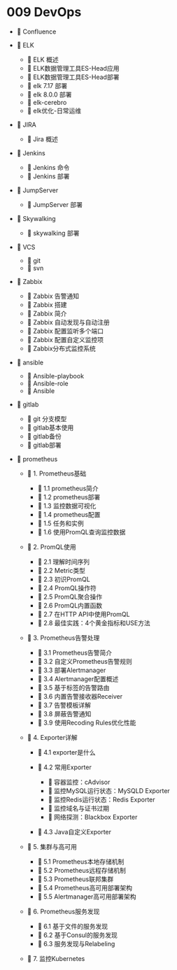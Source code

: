 # 009 DevOps

* 📄 Confluence
* 📑 ELK

  * 📄 ELK 概述
  * 📄 ELK数据管理工具ES-Head应用
  * 📄 ELK数据管理工具ES-Head部署
  * 📄 elk 7.17 部署
  * 📄 elk 8.0.0 部署
  * 📄 elk-cerebro
  * 📄 elk优化-日常运维
* 📑 JIRA

  * 📄 Jira 概述
* 📑 Jenkins

  * 📄 Jenkins 命令
  * 📄 Jenkins 部署
* 📑 JumpServer

  * 📄 JumpServer 部署
* 📑 Skywalking

  * 📄 skywalking 部署
* 📑 VCS

  * 📄 git
  * 📄 svn
* 📑 Zabbix

  * 📄 Zabbix 告警通知
  * 📄 Zabbix 搭建
  * 📄 Zabbix 简介
  * 📄 Zabbix 自动发现与自动注册
  * 📄 Zabbix 配置监听多个端口
  * 📄 Zabbix 配置自定义监控项
  * 📄 Zabbix分布式监控系统
* 📑 ansible

  * 📄 Ansible-playbook
  * 📄 Ansible-role
  * 📄 Ansible
* 📑 gitlab

  * 📄 git 分支模型
  * 📄 gitlab基本使用
  * 📄 gitlab备份
  * 📄 gitlab部署
* 📑 prometheus

  * 📑 1. Prometheus基础

    * 📄 1.1 prometheus简介
    * 📄 1.2 prometheus部署
    * 📄 1.3 监控数据可视化
    * 📄 1.4 prometheus配置
    * 📄 1.5 任务和实例
    * 📄 1.6 使用PromQL查询监控数据
  * 📑 2. PromQL使用

    * 📄 2.1 理解时间序列
    * 📄 2.2 Metric类型
    * 📄 2.3 初识PromQL
    * 📄 2.4 PromQL操作符
    * 📄 2.5 PromQL聚合操作
    * 📄 2.6 PromQL内置函数
    * 📄 2.7 在HTTP API中使用PromQL
    * 📄 2.8 最佳实践：4个黄金指标和USE方法
  * 📑 3. Prometheus告警处理

    * 📄 3.1 Prometheus告警简介
    * 📄 3.2 自定义Prometheus告警规则
    * 📄 3.3 部署Alertmanager
    * 📄 3.4 Alertmanager配置概述
    * 📄 3.5 基于标签的告警路由
    * 📄 3.6 内置告警接收器Receiver
    * 📄 3.7 告警模板详解
    * 📄 3.8 屏蔽告警通知
    * 📄 3.9 使用Recoding Rules优化性能
  * 📑 4. Exporter详解

    * 📄 4.1 exporter是什么
    * 📑 4.2 常用Exporter

      * 📄 容器监控：cAdvisor
      * 📄 监控MySQL运行状态：MySQLD Exporter
      * 📄 监控Redis运行状态：Redis Exporter
      * 📄 监控域名与证书过期
      * 📄 网络探测：Blackbox Exporter
    * 📄 4.3 Java自定义Exporter
  * 📑 5. 集群与高可用

    * 📄 5.1 Prometheus本地存储机制
    * 📄 5.2 Prometheus远程存储机制
    * 📄 5.3 Prometheus联邦集群
    * 📄 5.4 Prometheus高可用部署架构
    * 📄 5.5 Alertmanager高可用部署架构
  * 📑 6. Prometheus服务发现

    * 📄 6.1 基于文件的服务发现
    * 📄 6.2 基于Consul的服务发现
    * 📄 6.3 服务发现与Relabeling
  * 📄 7. 监控Kubernetes

‍
